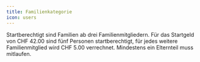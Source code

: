 ```yaml
---
title: Familienkategorie
icon: users
---
```

Startberechtigt sind Familien ab drei Familienmitgliedern. Für das Startgeld von CHF 42.00 sind fünf Personen startberechtigt, für jedes weitere Familienmitglied
wird CHF 5.00 verrechnet. Mindestens ein Elternteil muss mitlaufen. 
